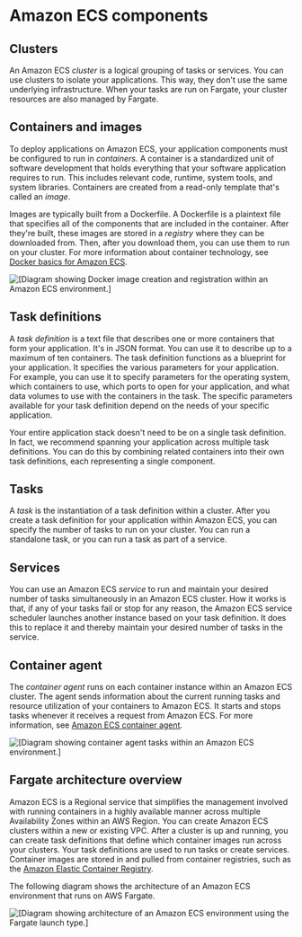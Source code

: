 # Amazon ECS components<a name="welcome-features"></a>

## Clusters<a name="welcome-clusters"></a>

An Amazon ECS *cluster* is a logical grouping of tasks or services\. You can use clusters to isolate your applications\. This way, they don't use the same underlying infrastructure\. When your tasks are run on Fargate, your cluster resources are also managed by Fargate\. 

## Containers and images<a name="welcome-containers-images"></a>

To deploy applications on Amazon ECS, your application components must be configured to run in *containers*\. A container is a standardized unit of software development that holds everything that your software application requires to run\. This includes relevant code, runtime, system tools, and system libraries\. Containers are created from a read\-only template that's called an *image*\.

Images are typically built from a Dockerfile\. A Dockerfile is a plaintext file that specifies all of the components that are included in the container\. After they're built, these images are stored in a *registry* where they can be downloaded from\. Then, after you download them, you can use them to run on your cluster\. For more information about container technology, see [Docker basics for Amazon ECS](docker-basics.md)\.

![\[Diagram showing Docker image creation and registration within an Amazon ECS environment.\]](http://docs.aws.amazon.com/AmazonECS/latest/developerguide/images/overview-containers.png)

## Task definitions<a name="welcome-task-definitions"></a>

A *task definition* is a text file that describes one or more containers that form your application\. It's in JSON format\. You can use it to describe up to a maximum of ten containers\. The task definition functions as a blueprint for your application\. It specifies the various parameters for your application\. For example, you can use it to specify parameters for the operating system, which containers to use, which ports to open for your application, and what data volumes to use with the containers in the task\. The specific parameters available for your task definition depend on the needs of your specific application\. 

Your entire application stack doesn't need to be on a single task definition\. In fact, we recommend spanning your application across multiple task definitions\. You can do this by combining related containers into their own task definitions, each representing a single component\. 

## Tasks<a name="welcome-task-sched"></a>

A *task* is the instantiation of a task definition within a cluster\. After you create a task definition for your application within Amazon ECS, you can specify the number of tasks to run on your cluster\. You can run a standalone task, or you can run a task as part of a service\.

## Services<a name="welcome-service"></a>

You can use an Amazon ECS *service* to run and maintain your desired number of tasks simultaneously in an Amazon ECS cluster\. How it works is that, if any of your tasks fail or stop for any reason, the Amazon ECS service scheduler launches another instance based on your task definition\. It does this to replace it and thereby maintain your desired number of tasks in the service\.

## Container agent<a name="welcome-agent"></a>

The *container agent* runs on each container instance within an Amazon ECS cluster\. The agent sends information about the current running tasks and resource utilization of your containers to Amazon ECS\. It starts and stops tasks whenever it receives a request from Amazon ECS\. For more information, see [Amazon ECS container agent](ECS_agent.md)\.

![\[Diagram showing container agent tasks within an Amazon ECS environment.\]](http://docs.aws.amazon.com/AmazonECS/latest/developerguide/images/overview-containeragent-fargate.png)

## Fargate architecture overview<a name="welcome-architecture"></a>

Amazon ECS is a Regional service that simplifies the management involved with running containers in a highly available manner across multiple Availability Zones within an AWS Region\. You can create Amazon ECS clusters within a new or existing VPC\. After a cluster is up and running, you can create task definitions that define which container images run across your clusters\. Your task definitions are used to run tasks or create services\. Container images are stored in and pulled from container registries, such as the [Amazon Elastic Container Registry](https://docs.aws.amazon.com/ecr)\.

The following diagram shows the architecture of an Amazon ECS environment that runs on AWS Fargate\.

![\[Diagram showing architecture of an Amazon ECS environment using the Fargate launch type.\]](http://docs.aws.amazon.com/AmazonECS/latest/developerguide/images/overview-fargate.png)
